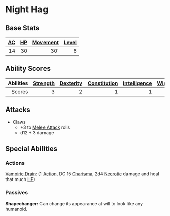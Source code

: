 # Night Hag

## Base Stats

| [AC](../../../Player%20Characters/Derived%20Statistics/Armor%20Class.md) | [HP](../../../Player%20Characters/Derived%20Statistics/Health%20Points.md) | [Movement](../../../Game%20Procedures/Movement.md) | [Level](../../../Player%20Characters/Derived%20Statistics/Level.md) |
| -----------------------------------------------------------------------: | -------------------------------------------------------------------------: | -------------------------------------------------: | ------------------------------------------------------------------: |
|                                                                       14 |                                                                         30 |                                                30' |                                                                   6 |

## Ability Scores

| Abilities | [Strength](../../../Player%20Characters/Chosen%20Statistics/Strength.md) | [Dexterity](../../../Player%20Characters/Chosen%20Statistics/Dexterity.md) | [Constitution](../../../Player%20Characters/Chosen%20Statistics/Constitution.md) | [Intelligence](../../../Player%20Characters/Chosen%20Statistics/Intelligence.md) | [Wisdom](../../../Player%20Characters/Chosen%20Statistics/Wisdom.md)<br> | [Charisma](../../../Player%20Characters/Chosen%20Statistics/Charisma.md)<br> |
| --------: | -----------------------------------------------------------------------: | -------------------------------------------------------------------------: | -------------------------------------------------------------------------------: | -------------------------------------------------------------------------------: | -----------------------------------------------------------------------: | ---------------------------------------------------------------------------: |
|    Scores |                                                                        3 |                                                                          2 |                                                                                1 |                                                                                1 |                                                                        4 |                                                                            6 |

## Attacks

- Claws
	- +3 to [Melee Attack](../../../Game%20Procedures/Melee%20Attack.md) rolls
	- d12 + 3 damage

## Special Abilities

### Actions

[Vampiric Drain](../../../Magic/Spells/Spells%20by%20Level/Level%203/Vampiric%20Drain.md): (1 [Action](../../../Game%20Procedures/Action.md), DC 15 [Charisma](../../../Player%20Characters/Chosen%20Statistics/Charisma.md), 2d4 [Necrotic](../../../Damage%20Types/Necrotic.md) damage and heal that much [HP](../../../Player%20Characters/Derived%20Statistics/Health%20Points.md))

### Passives

**Shapechanger:** Can change its appearance at will to look like any humanoid.
